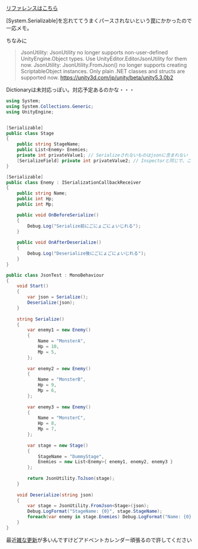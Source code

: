 [リファレンスはこちら](http://docs.unity3d.com/530/Documentation/ScriptReference/JsonUtility.html)

[System.Serializable]を忘れててうまくパースされないという罠にかかったので一応メモ。

ちなみに
> JsonUtility: JsonUtility no longer supports non-user-defined UnityEngine.Object types. Use UnityEditor.EditorJsonUtility for them now.
> JsonUtility: JsonUtility.FromJson() no longer supports creating ScriptableObject instances. Only plain .NET classes and structs are supported now.
> https://unity3d.com/jp/unity/beta/unity5.3.0b2

Dictionaryは未対応っぽい。対応予定あるのかな・・・

```JsonTest.cs
using System;
using System.Collections.Generic;
using UnityEngine;


[Serializable]
public class Stage
{
	public string StageName;
	public List<Enemy> Enemies;
	private int privateValue1; // Serializeされないものはjsonに含まれない
	[SerializeField] private int privateValue2; // Inspectorと同じで、こうやればprivateだけどjsonに含まれる
}

[Serializable]
public class Enemy : ISerializationCallbackReceiver
{
	public string Name;
	public int Hp;
	public int Mp;

	public void OnBeforeSerialize()
	{
		Debug.Log("Serialize前にごにょごにょいじれる");
	}
	
	public void OnAfterDeserialize()
	{
		Debug.Log("Deserialize後にごにょごにょいじれる");
	}
}

public class JsonTest : MonoBehaviour
{
	void Start()
	{
		var json = Serialize();
		Deserialize(json);
	}
	
	string Serialize()
	{
		var enemy1 = new Enemy()
		{
			Name = "MonsterA",
			Hp = 10,
			Mp = 5,
		};
		
		var enemy2 = new Enemy()
		{
			Name = "MonsterB",
			Hp = 9,
			Mp = 6,
		};
		
		var enemy3 = new Enemy()
		{
			Name = "MonsterC",
			Hp = 8,
			Mp = 7,
		};
		
		var stage = new Stage()
		{
			StageName = "DummyStage",
			Enemies = new List<Enemy>{ enemy1, enemy2, enemy3 }
		};
		
		return JsonUtility.ToJson(stage);
	}
	
	void Deserialize(string json)
	{
		var stage = JsonUtility.FromJson<Stage>(json);
		Debug.LogFormat("StageName: {0}", stage.StageName);
		foreach(var enemy in stage.Enemies) Debug.LogFormat("Name: {0} | {1}/{2}", enemy.Name, enemy.Hp, enemy.Mp);
	}
}
```

最近[雑な更新](http://qiita.com/kyubuns/items/d7f8c26250a6744c508e)が多いんですけどアドベントカレンダー頑張るので許してください

